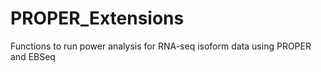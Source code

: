 # PROPER_Extensions
Functions to run power analysis for RNA-seq isoform data using PROPER and EBSeq
